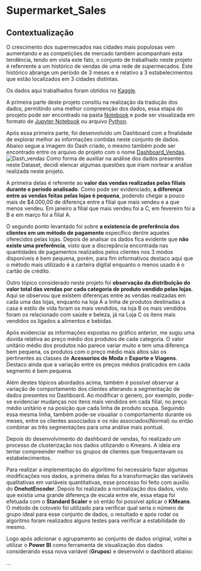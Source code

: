 # Supermarket_Sales
 
## Contextualização
O crescimento dos supermecados nas cidades mais populosas vem aumentando e as competições de mercado também acompanham esta tendência, tendo em vista este fato, o conjunto de trabalhado neste projeto é refenrente a um histórico de vendas de uma rede de supermecados. Este histórico abrange um período de 3 meses e é relativo a 3 estabelecimentos que estão localizados em 3 cidades distintas.

Os dados aqui trabalhados foram obtidos no [Kaggle](https://www.kaggle.com/datasets/aungpyaeap/supermarket-sales).

A primeira parte deste projeto consitiu na realização da tradução dos dados, permitindo uma melhor compreenção dos dados, essa etapa do proojeto pode ser encontrado na pasta [Notebook](https://github.com/MateusSampaio1/Supermarket_Sales/tree/main/Notebook) e pode ser visualizada em formato de [Jupyter Notebook](https://github.com/MateusSampaio1/Supermarket_Sales/blob/main/Notebook/Supermarket_Sales.ipynb) ou arquivo [Python](https://github.com/MateusSampaio1/Supermarket_Sales/blob/main/Notebook/Supermarket_Sales.py).

Após essa primeira parte, foi desenvolvido um Dashboard com a finalidade de explorar melhor as informações contidas neste conjunto de dados. Abaixo segue a imagem do Dash criado, o mesmo também pode ser encontrado entre os arquivo do projeto com o nome [Dashboard_Vendas](https://github.com/MateusSampaio1/Supermarket_Sales/blob/main/Dashboard_Vendas.pbix).
![Dash_vendas](https://user-images.githubusercontent.com/107072611/195391281-b22b44f9-a84d-47ca-8d1b-8c0981cc5b6e.png)
Como forma de auxiliar na análise dos dados presentes neste Dataset, decidi elencar algumas questões que iriam nortear a análise realizada neste projeto. 

A primeira delas é referente ao **valor das vendas realizadas pelas filiais durante o período analisado**. Como pode ser evidenciado, **a diferença entre as vendas feitas pelas lojas é pequena**, podendo chegar a pouco mais de $4.000,00 de diferença entre a filial que mais vendeu e a que menos vendeu. Em janeiro a filial que mais vendeu foi a C, em fevereiro foi a B e em março foi a filial A.

O segundo ponto levantado foi sobre **a existencia de preferência dos clientes em um método de pagamento** específico dentre aqueles oferecidos pelas lojas. Depois de analisar os dados fica evidente que **não existe uma preferência**, visto que a discrepância encontrada nas quantidades de pagamentos realizados pelos clientes nos 3 modos disponíveis é bem pequena, porém, para fim informativos destaco aqui que o método mais utilizado é a carteira digital enquanto o menos usado é o cartão de crédito.

Outro tópico considerado neste projeto foi **observação da distribuição do valor total das vendas por cada categoria de produto vendido pelas lojas**. Aqui se observou que existem diferenças entre as vendas realizadas em cada uma das lojas, enquanto na loja A a linha de produtos destinadas a casa e estilo de vida foram os mais vendidos, na loja B os mais vendidos foram os relacionado com saúde e beleza, já na Loja C os itens mais vendidos os ligados a alimentos e bebidas.

Após evidenciar as informações expostas no gráfico anterior, me sugiu uma dúvida relativa ao preço médio dos produtos de cada categoria. O valor unitário médio dos produtos não parece variar muito e tem uma diferença bem pequena, os produtos com o preço médio mais altos são os pertinentes as classes de **Acessorios de Moda** e **Esporte e Viagens**. Destaco ainda que a variação entre os preços médios praticados em cada segmento é bem pequena.

Além destes tópicos abordados acima, também é possível observar a variação de comportamento dos clientes alterando a segmentação de dados presentes no Dashboard. Ao modificar o genero, por exemplo, pode-se evidenciar mudanças nos itens mais vendidos em cada filial, no preço médio unitário e na posição que cada linha de produto ocupa. Seguindo essa mesma linha, também pode-se visualiar o comportamento durante os meses, entre os clientes associados e os não associados(Normal) ou então combinar as três segmentações para uma análise mais pontual.

Depois do desenvolvimento do dashboard de vendas, foi realizado um processo de clusterização nos dados utilizando o Kmeans. A ideia era tentar compreender melhor os grupos de clientes que frequentavam os estabelecimentos. 

Para realizar a implementação do algorítimo foi necessário fazer algumas modificações nos dados, a primeira delas foi a transformação das variáveis qualitativas em variáveis quantitativas, esse processo foi feito com auxílio do **OnehotEncoder**. Depois foi realizado a normalização dos dados, visto que existia uma grande diferença de escala entre ele, essa etapa foi efetuada com o **Standard Scaler** e só então foi possível aplicar o **KMeans**. O método de cotovelo foi utilizado para verificar qual seria o número de grupo ideal para esse conjunto de dados, o resultado  e após rodar os algoritmo foram realizados alguns testes para verificar a estabilidade do mesmo.

Logo após adicionar o agrupamento ao conjunto de dados original, voltei a utilizar o **Power BI** como ferramenta de visualização dos dados considerando essa nova variável (**Grupos**) e desenvolvi o dashbord abaixo:

...






